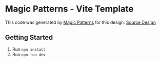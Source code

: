 # Magic Patterns - Vite Template

This code was generated by [Magic Patterns](https://magicpatterns.com) for this design: [Source Design](https://www.magicpatterns.com/c/nuz7vu5dzunhxqvqgwrs2k)

## Getting Started

1. Run `npm install`
2. Run `npm run dev`

